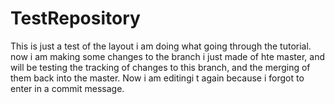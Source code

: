 # TestRepository
This is just a test of the layout i am doing what going through the tutorial.
now i am making some changes to the branch i just made of hte master, and will be testing the tracking of changes to this branch, and the merging of them back into the master.
Now i am editingi t again because i forgot to enter in a commit message.
